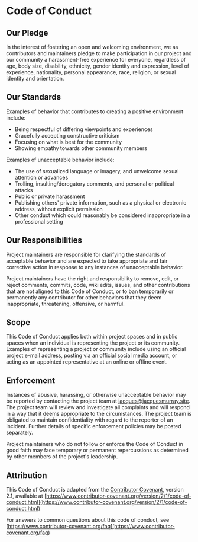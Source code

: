 # Code of Conduct

## Our Pledge

In the interest of fostering an open and welcoming environment,
we as contributors and maintainers pledge to make participation in our project and our community a harassment-free experience for everyone,
regardless of age, body size, disability, ethnicity, gender identity and expression, level of experience, nationality,
personal appearance, race, religion, or sexual identity and orientation.

## Our Standards

Examples of behavior that contributes to creating a positive environment include:

- Being respectful of differing viewpoints and experiences
- Gracefully accepting constructive criticism
- Focusing on what is best for the community
- Showing empathy towards other community members

Examples of unacceptable behavior include:

- The use of sexualized language or imagery, and unwelcome sexual attention or advances
- Trolling, insulting/derogatory comments, and personal or political attacks
- Public or private harassment
- Publishing others' private information, such as a physical or electronic address, without explicit permission
- Other conduct which could reasonably be considered inappropriate in a professional setting

## Our Responsibilities

Project maintainers are responsible for clarifying the standards of acceptable behavior and are expected
to take appropriate and fair corrective action in response to any instances of unacceptable behavior.

Project maintainers have the right and responsibility to remove, edit, or reject comments, commits, code, wiki edits,
issues, and other contributions that are not aligned to this Code of Conduct,
or to ban temporarily or permanently any contributor for other behaviors that they deem inappropriate, threatening, offensive, or harmful.

## Scope

This Code of Conduct applies both within project spaces and in public spaces when an individual is representing the project or its community.
Examples of representing a project or community include using an official project e-mail address,
posting via an official social media account, or acting as an appointed representative at an online or offline event.

## Enforcement

Instances of abusive, harassing, or otherwise unacceptable behavior may be reported by contacting the project team
at [jacques@jacquesmurray.site](mailto:jacques@jacquesmurray.site).
The project team will review and investigate all complaints and will respond in a way that it deems appropriate to the circumstances.
The project team is obligated to maintain confidentiality with regard to the reporter of an incident.
Further details of specific enforcement policies may be posted separately.

Project maintainers who do not follow or enforce the Code of Conduct in good faith may face temporary or permanent
repercussions as determined by other members of the project's leadership.

## Attribution

This Code of Conduct is adapted from the [Contributor Covenant](https://www.contributor-covenant.org),
version 2.1, available
at [https://www.contributor-covenant.org/version/2/1/code-of-conduct.html](https://www.contributor-covenant.org/version/2/1/code-of-conduct.html)

For answers to common questions about this code of conduct,
see [https://www.contributor-covenant.org/faq](https://www.contributor-covenant.org/faq)
